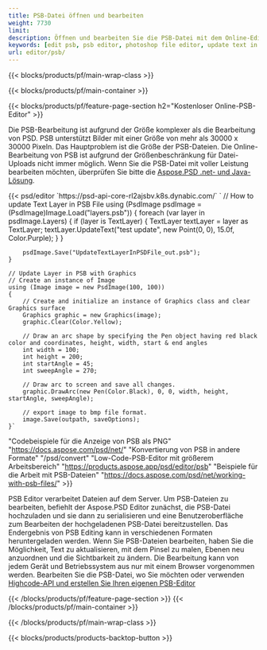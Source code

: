```yaml
---
title: PSB-Datei öffnen und bearbeiten
weight: 7730
limit: 
description: Öffnen und bearbeiten Sie die PSB-Datei mit dem Online-Editor
keywords: [edit psb, psb editor, photoshop file editor, update text in psb, update psb, open psb, update text in psb]
url: editor/psb/
---
```


{{< blocks/products/pf/main-wrap-class >}}

{{< blocks/products/pf/main-container >}}

{{< blocks/products/pf/feature-page-section h2="Kostenloser Online-PSB-Editor" >}}
<p>Die PSB-Bearbeitung ist aufgrund der Größe komplexer als die Bearbeitung von PSD. PSB unterstützt Bilder mit einer Größe von mehr als 30000 x 30000 Pixeln. Das Hauptproblem ist die Größe der PSB-Dateien. Die Online-Bearbeitung von PSB ist aufgrund der Größenbeschränkung für Datei-Uploads nicht immer möglich. Wenn Sie die PSB-Datei mit voller Leistung bearbeiten möchten, überprüfen Sie bitte die <a href="/psd/{{< lang-code >}}">Aspose.PSD .net- und Java-Lösung</a>. </p>
{{< psd/editor `https://psd-api-core-rl2ajsbv.k8s.dynabic.com/` 
`	// How to update Text Layer in PSB File
	using (PsdImage psdImage = (PsdImage)Image.Load("layers.psb"))
  	{
		foreach (var layer in psdImage.Layers)
		{
			if (layer is TextLayer)
			{
				TextLayer textLayer = layer as TextLayer;
				textLayer.UpdateText("test update", new Point(0, 0), 15.0f, Color.Purple);
			}
		}

		psdImage.Save("UpdateTextLayerInPSDFile_out.psb");
	}
	
	// Update Layer in PSB with Graphics
	// Create an instance of Image
	using (Image image = new PsdImage(100, 100))
	{
		// Create and initialize an instance of Graphics class and clear Graphics surface
		Graphics graphic = new Graphics(image);
		graphic.Clear(Color.Yellow);

		// Draw an arc shape by specifying the Pen object having red black color and coordinates, height, width, start & end angles                 
		int width = 100;
		int height = 200;
		int startAngle = 45;
		int sweepAngle = 270;

		// Draw arc to screen and save all changes.
		graphic.DrawArc(new Pen(Color.Black), 0, 0, width, height, startAngle, sweepAngle);

		// export image to bmp file format.
		image.Save(outpath, saveOptions);
	}` 
"Codebeispiele für die Anzeige von PSB als PNG"  "https://docs.aspose.com/psd/net/" 
"Konvertierung von PSB in andere Formate"  "/psd/convert" 
"Low-Code-PSB-Editor mit größerem Arbeitsbereich" "https://products.aspose.app/psd/editor/psb" 
"Beispiele für die Arbeit mit PSB-Dateien" "https://docs.aspose.com/psd/net/working-with-psb-files/" >}}
<p>PSB Editor verarbeitet Dateien auf dem Server. Um PSB-Dateien zu bearbeiten, befiehlt der Aspose.PSD Editor zunächst, die PSB-Datei hochzuladen und sie dann zu serialisieren und eine Benutzeroberfläche zum Bearbeiten der hochgeladenen PSB-Datei bereitzustellen. Das Endergebnis von PSB Editing kann in verschiedenen Formaten heruntergeladen werden. Wenn Sie PSB-Dateien bearbeiten, haben Sie die Möglichkeit, Text zu aktualisieren, mit dem Pinsel zu malen, Ebenen neu anzuordnen und die Sichtbarkeit zu ändern. Die Bearbeitung kann von jedem Gerät und Betriebssystem aus nur mit einem Browser vorgenommen werden. Bearbeiten Sie die PSB-Datei, wo Sie möchten oder verwenden <a href="https://docs.aspose.com/psd/net/working-with-psb-files/">Highcode-API und erstellen Sie Ihren eigenen PSB-Editor</a></p>

{{< /blocks/products/pf/feature-page-section >}}
{{< /blocks/products/pf/main-container >}}


{{< /blocks/products/pf/main-wrap-class >}}

{{< blocks/products/products-backtop-button >}}
